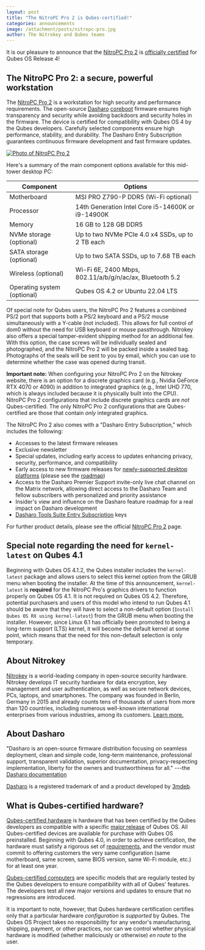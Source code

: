 ```yaml
---
layout: post
title: "The NitroPC Pro 2 is Qubes-certified!"
categories: announcements
image: /attachment/posts/nitropc-pro.jpg
author: The Nitrokey and Qubes teams
---
```


It is our pleasure to announce that the [NitroPC Pro 2](https://shop.nitrokey.com/shop/nitropc-pro-2-523) is [officially certified](/doc/certified-hardware/) for Qubes OS Release 4!

## The NitroPC Pro 2: a secure, powerful workstation

The [NitroPC Pro 2](https://shop.nitrokey.com/shop/nitropc-pro-2-523) is a workstation for high security and performance requirements. The open-source [Dasharo](https://www.dasharo.com/) [coreboot](https://www.coreboot.org/) firmware ensures high transparency and security while avoiding backdoors and security holes in the firmware. The device is certified for compatibility with Qubes OS 4 by the Qubes developers. Carefully selected components ensure high performance, stability, and durability. The Dasharo Entry Subscription guarantees continuous firmware development and fast firmware updates. 

[![Photo of NitroPC Pro 2](/attachment/posts/nitropc-pro.jpg)](https://shop.nitrokey.com/shop/nitropc-pro-2-523)

Here's a summary of the main component options available for this mid-tower desktop PC:

| Component                    | Options                                                  |
|----------------------------- | -------------------------------------------------------- |
| Motherboard                  | MSI PRO Z790-P DDR5 (Wi-Fi optional)                     |
| Processor                    | 14th Generation Intel Core i5-14600K or i9-14900K        |
| Memory                       | 16 GB to 128 GB DDR5                                     |
| NVMe storage (optional)      | Up to two NVMe PCIe 4.0 x4 SSDs, up to 2 TB each         |
| SATA storage (optional)      | Up to two SATA SSDs, up to 7.68 TB each                  |
| Wireless (optional)          | Wi-Fi 6E, 2400 Mbps, 802.11/a/b/g/n/ac/ax, Bluetooth 5.2 |
| Operating system (optional)  | Qubes OS 4.2 or Ubuntu 22.04 LTS                         |

Of special note for Qubes users, the NitroPC Pro 2 features a combined PS/2 port that supports both a PS/2 keyboard and a PS/2 mouse simultaneously with a Y-cable (not included). This allows for full control of dom0 without the need for USB keyboard or mouse passthrough. Nitrokey also offers a special tamper-evident shipping method for an additional fee. With this option, the case screws will be individually sealed and photographed, and the NitroPC Pro 2 will be packed inside a sealed bag. Photographs of the seals will be sent to you by email, which you can use to determine whether the case was opened during transit.

**Important note:** When configuring your NitroPC Pro 2 on the Nitrokey website, there is an option for a discrete graphics card (e.g., Nvidia GeForce RTX 4070 or 4090) in addition to integrated graphics (e.g., Intel UHD 770, which is always included because it is physically built into the CPU). NitroPC Pro 2 configurations that include discrete graphics cards are *not* Qubes-certified. The only NitroPC Pro 2 configurations that are Qubes-certified are those that contain *only* integrated graphics.

The NitroPC Pro 2 also comes with a "Dasharo Entry Subscription," which includes the following:

- Accesses to the latest firmware releases
- Exclusive newsletter
- Special updates, including early access to updates enhancing privacy, security, performance, and compatibility
- Early access to new firmware releases for [newly-supported desktop platforms](https://docs.dasharo.com/variants/overview/#desktop) (please see the [roadmap](https://github.com/Dasharo/presentations/blob/main/dasharo_roadmap.md#dasharo-desktop-roadmap))
- Access to the Dasharo Premier Support invite-only live chat channel on the Matrix network, allowing direct access to the Dasharo Team and fellow subscribers with personalized and priority assistance
- Insider's view and influence on the Dasharo feature roadmap for a real impact on Dasharo development
- [Dasharo Tools Suite Entry Subscription](https://docs.dasharo.com/osf-trivia-list/dts/#what-is-dasharo-tools-suite-supporters-entrance) keys

For further product details, please see the official [NitroPC Pro 2](https://shop.nitrokey.com/shop/nitropc-pro-2-523) page.

## Special note regarding the need for `kernel-latest` on Qubes 4.1

Beginning with Qubes OS 4.1.2, the Qubes installer includes the `kernel-latest` package and allows users to select this kernel option from the GRUB menu when booting the installer. At the time of this announcement, `kernel-latest` is **required** for the NitroPC Pro's graphics drivers to function properly on Qubes OS 4.1. It is not required on Qubes OS 4.2. Therefore, potential purchasers and users of this model who intend to run Qubes 4.1 should be aware that they will have to select a non-default option (`Install Qubes OS RX using kernel-latest`) from the GRUB menu when booting the installer. However, since Linux 6.1 has officially been promoted to being a long-term support (LTS) kernel, it will become the default kernel at some point, which means that the need for this non-default selection is only temporary.

## About Nitrokey

[Nitrokey](https://www.nitrokey.com/) is a world-leading company in open-source security hardware. Nitrokey develops IT security hardware for data encryption, key management and user authentication, as well as secure network devices, PCs, laptops, and smartphones. The company was founded in Berlin, Germany in 2015 and already counts tens of thousands of users from more than 120 countries, including numerous well-known international enterprises from various industries, among its customers. [Learn more.](https://www.nitrokey.com/about)

## About Dasharo

"Dasharo is an open-source firmware distribution focusing on seamless deployment, clean and simple code, long-term maintenance, professional support, transparent validation, superior documentation, privacy-respecting implementation, liberty for the owners and trustworthiness for all." ---the [Dasharo documentation](https://docs.dasharo.com/)

[Dasharo](https://www.dasharo.com/) is a registered trademark of and a product developed by [3mdeb](https://3mdeb.com/).

## What is Qubes-certified hardware?

[Qubes-certified hardware](https://doc.qubes-os.org/en/latest/user/hardware/certified-hardware/certified-hardware.html) is hardware that has been certified by the Qubes developers as compatible with a specific [major release](/doc/version-scheme/) of Qubes OS. All Qubes-certified devices are available for purchase with Qubes OS preinstalled. Beginning with Qubes 4.0, in order to achieve certification, the hardware must satisfy a rigorous set of [requirements](https://doc.qubes-os.org/en/latest/user/hardware/certified-hardware/certified-hardware.html#hardware-certification-requirements), and the vendor must commit to offering customers the very same configuration (same motherboard, same screen, same BIOS version, same Wi-Fi module, etc.) for at least one year.

[Qubes-certified computers](https://doc.qubes-os.org/en/latest/user/hardware/certified-hardware/certified-hardware.html#qubes-certified-computers) are specific models that are regularly tested by the Qubes developers to ensure compatibility with all of Qubes' features. The developers test all new major versions and updates to ensure that no regressions are introduced.

It is important to note, however, that Qubes hardware certification certifies only that a particular hardware *configuration* is *supported* by Qubes. The Qubes OS Project takes no responsibility for any vendor's manufacturing, shipping, payment, or other practices, nor can we control whether physical hardware is modified (whether maliciously or otherwise) *en route* to the user.
